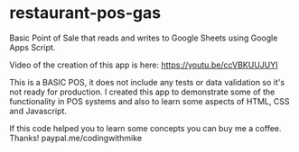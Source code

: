 # restaurant-pos-gas
Basic Point of Sale that reads and writes to Google Sheets using Google Apps Script. 

Video of the creation of this app is here: https://youtu.be/ccVBKUUJUYI

This is a BASIC POS, it does not include any tests or data validation so it's not ready for production. I created this app to demonstrate some of the functionality in POS systems and also to learn some aspects of HTML, CSS and Javascript.

If this code helped you to learn some concepts you can buy me a coffee. Thanks!
paypal.me/codingwithmike

